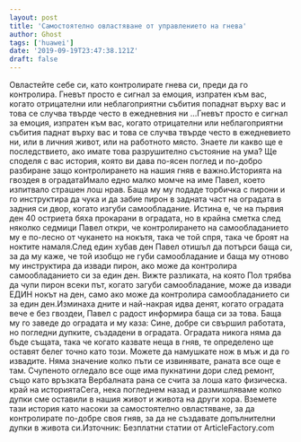 ```yaml
---
layout: post
title: 'Самостоятелно овластяване от управлението на гнева'
author: Ghost
tags: ['huawei']
date: '2019-09-19T23:47:38.121Z'
draft: false
---
```


Овластейте себе си, като контролирате гнева си, преди да го контролира. Гневът просто е сигнал за емоция, изпратен към вас, когато отрицателни или неблагоприятни събития попаднат върху вас и това се случва твърде често в ежедневния ни ...Гневът просто е сигнал за емоция, изпратен към вас, когато отрицателни или неблагоприятни събития паднат върху вас и това се случва твърде често в ежедневието ни, или в личния живот, или на работното място. Знаете ли какво ще е последствието, ако имате това разрушително състояние на ума? Ще споделя с вас история, която ви дава по-ясен поглед и по-добро разбиране защо контролирането на нашия гняв е важно.Историята на гвоздея в оградатаИмало едно малко момче на име Павел, което изпитвало страшен лош нрав. Баща му му подаде торбичка с пирони и го инструктира да чука и да забие пирон в задната част на оградата в задния си двор, когато изгуби самообладание. Истина е, че на първия ден 40 остриета бяха прокарани в оградата, но в крайна сметка след няколко седмици Павел откри, че контролирането на самообладанието му е по-лесно от чукането на нокътя, така че той спря, така че броят на ноктите намаля.След един хубав ден Павел отишъл да потърси баща си, за да му каже, че той изобщо не губи самообладание и баща му отново му инструктира да извади пирон, ако може да контролира самообладанието си за един ден. Вижте разликата, на която Пол трябва да чупи пирон всеки път, когато загуби самообладание, може да извади ЕДИН нокът на ден, само ако може да контролира самообладанието си за един ден.Изминаха дните и най-накрая идва денят, когато оградата вече е без гвоздеи, Павел с радост информира баща си за това. Баща му го заведе до оградата и му каза: Сине, добре си свършил работата, но погледни дупките, създадени в оградата. Оградата никога няма да бъде същата, така че когато казвате неща в гняв, те определено ще оставят белег точно като този. Можете да намушкате нож в мъж и да го извадите. Няма значение колко пъти се извинявате, раната все още е там. Счупеното огледало все още има пукнатини дори след ремонт, също като връзката Вербалната рана се счита за лоша като физическа. край на историятаСега, нека погледнем назад и размишляваме колко дупки сме оставили в нашия живот и живота на други хора. Вземете тази история като насоки за самостоятелно овластяване, за да контролирате по-добре своя гняв, за да не създавате допълнителни дупки в живота си.Източник: Безплатни статии от ArticleFactory.com
